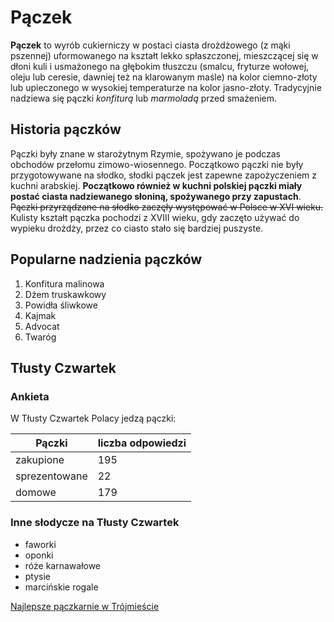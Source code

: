 # Pączek

**Pączek** to wyrób cukierniczy w postaci ciasta drożdżowego (z mąki pszennej) uformowanego na kształt lekko spłaszczonej, mieszczącej się w dłoni kuli i usmażonego na głębokim tłuszczu (smalcu, fryturze wołowej, oleju lub ceresie, dawniej też na klarowanym maśle) na kolor ciemno-złoty lub upieczonego w wysokiej temperaturze na kolor jasno-złoty. Tradycyjnie nadziewa się pączki _konfiturą_ lub _marmoladą_ przed smażeniem. 

## Historia pączków

Pączki były znane w starożytnym Rzymie, spożywano je podczas obchodów przełomu zimowo-wiosennego. Początkowo pączki nie były przygotowywane na słodko, słodki pączek jest zapewne zapożyczeniem z kuchni arabskiej. **Początkowo również w kuchni polskiej pączki miały postać ciasta nadziewanego słoniną, spożywanego przy zapustach**. ~~Pączki przyrządzane na słodko zaczęły występować w Polsce w XVI wieku.~~ Kulisty kształt pączka pochodzi z XVIII wieku, gdy zaczęto używać do wypieku drożdży, przez co ciasto stało się bardziej puszyste.

## Popularne nadzienia pączków

1. Konfitura malinowa
2. Dżem truskawkowy
3. Powidła śliwkowe
4. Kajmak
5. Advocat
6. Twaróg

## Tłusty Czwartek

### Ankieta

W Tłusty Czwartek Polacy jedzą pączki:

| Pączki    | liczba odpowiedzi |   
|---------------|-----|
| zakupione     | 195 |  
| sprezentowane | 22  |
| domowe           | 179    |   

### Inne słodycze na Tłusty Czwartek

- faworki
- oponki
- róże karnawałowe
- ptysie
- marcińskie rogale

[Najlepsze pączkarnie w Trójmieście](http://gdansk.naszemiasto.pl/artykul/lista-miejsc-w-trojmiescie-w-ktorych-zjecie-najsmaczniejsze,4401640,galop,t,id,tm.html)
